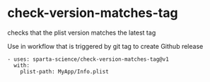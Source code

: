 # check-version-matches-tag
checks that the plist version matches the latest tag

Use in workflow that is triggered by git tag to create Github release

    - uses: sparta-science/check-version-matches-tag@v1
      with:
        plist-path: MyApp/Info.plist
